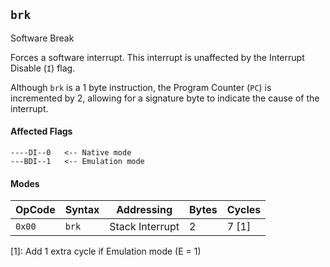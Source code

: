 
## `brk`

Software Break

Forces a software interrupt. This interrupt is unaffected by the Interrupt Disable (`I`) flag.

Although `brk` is a 1 byte instruction, the Program Counter (`PC`) is incremented by 2, allowing for a signature byte to indicate the cause of the interrupt.

#### Affected Flags

```
----DI--0   <-- Native mode
---BDI--1   <-- Emulation mode
```

#### Modes

| OpCode | Syntax | Addressing       | Bytes | Cycles |
|--------|--------|------------------|-------|--------|
| `0x00` | `brk`  | Stack Interrupt  | 2     | 7 [1]  |

[1]: Add 1 extra cycle if Emulation mode (E = 1)
